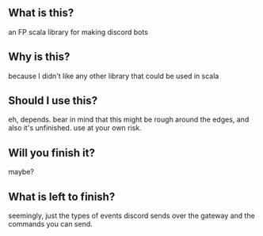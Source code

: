 ## What is this?

an FP scala library for making discord bots

## Why is this?

because I didn't like any other library that could be used in scala

## Should I use this?

eh, depends. bear in mind that this might be rough around the edges, and also it's unfinished. use at your own risk.

## Will you finish it?

maybe?

## What is left to finish?

seemingly, just the types of events discord sends over the gateway and the commands you can send.
